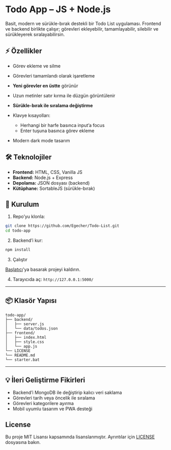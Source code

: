# Todo App – JS + Node.js

Basit, modern ve sürükle-bırak destekli bir Todo List uygulaması.
Frontend ve backend birlikte çalışır; görevleri ekleyebilir, tamamlayabilir, silebilir ve sürükleyerek sıralayabilirsin.

## ⚡ Özellikler

* Görev ekleme ve silme
* Görevleri tamamlandı olarak işaretleme
* **Yeni görevler en üstte** görünür
* Uzun metinler satır kırma ile düzgün görüntülenir
* **Sürükle-bırak ile sıralama değiştirme**
* Klavye kısayolları:

  * Herhangi bir harfe basınca input’a focus
  * Enter tuşuna basınca görev ekleme
* Modern dark mode tasarım

## 🛠 Teknolojiler

* **Frontend:** HTML, CSS, Vanilla JS
* **Backend:** Node.js + Express
* **Depolama:** JSON dosyası (backend)
* **Kütüphane:** SortableJS (sürükle-bırak)

## 🚀 Kurulum

1. Repo’yu klonla:

```bash
git clone https://github.com/Egecher/Todo-List.git
cd todo-app
```

2. Backend’i kur:

```bash
npm install
```

3. Çalıştır

[Başlatıcı](starter.bat)'ya basarak projeyi kaldırın.

4. Tarayıcıda aç:
   `http://127.0.0.1:5000/`

---

## 📦 Klasör Yapısı

```
todo-app/
├── backend/
│   ├── server.js
│   └── data/todos.json
├── frontend/
│   ├── index.html
│   ├── style.css
│   └── app.js
└── LICENSE
└── README.md
└── starter.bat
```

---

## 💡 İleri Geliştirme Fikirleri

* Backend’i MongoDB ile değiştirip kalıcı veri saklama
* Görevleri tarih veya öncelik ile sıralama
* Görevleri kategorilere ayırma
* Mobil uyumlu tasarım ve PWA desteği

## License

Bu proje MIT Lisansı kapsamında lisanslanmıştır. Ayrıntılar için [LICENSE](./LICENSE) dosyasına bakın.